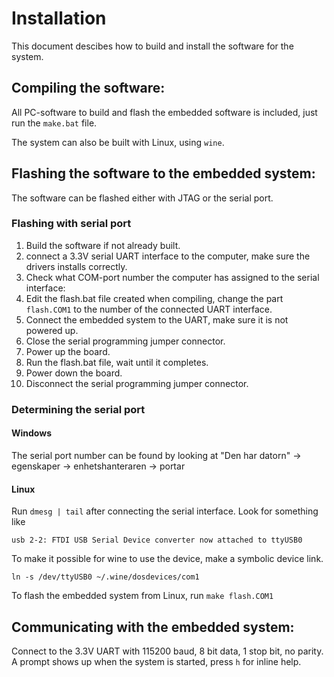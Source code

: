 # Installation

This document descibes how to build and install the software for the system.

## Compiling the software:

All PC-software to build and flash the embedded software is included,
just run the `make.bat` file.

The system can also be built with Linux, using `wine`.

## Flashing the software to the embedded system:

The software can be flashed either with JTAG or the serial port.

### Flashing with serial port
1. Build the software if not already built.
2. connect a 3.3V serial UART interface to the computer, make sure the drivers
   installs correctly.
3. Check what COM-port number the computer has assigned to the serial interface:
4. Edit the flash.bat file created when compiling, change the part `flash.COM1`
   to the number of the connected UART interface.
5. Connect the embedded system to the UART, make sure it is not powered up.
6. Close the serial programming jumper connector.
7. Power up the board.
8. Run the flash.bat file, wait until it completes.
9. Power down the board.
10. Disconnect the serial programming jumper connector.

### Determining the serial port
#### Windows
The serial port number can be found by looking at
      "Den har datorn" -> egenskaper -> enhetshanteraren -> portar

#### Linux
Run `dmesg | tail` after connecting the serial interface. Look for something
like

`usb 2-2: FTDI USB Serial Device converter now attached to ttyUSB0`

To make it possible for wine to use the device, make a symbolic device link.

`ln -s /dev/ttyUSB0 ~/.wine/dosdevices/com1`

To flash the embedded system from Linux, run `make flash.COM1`

## Communicating with the embedded system:
   Connect to the 3.3V UART with 115200 baud, 8 bit data, 1 stop bit, no parity.
   A prompt shows up when the system is started, press `h` for inline help.


